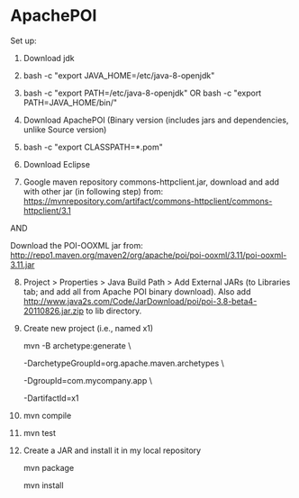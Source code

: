 # ApachePOI

Set up:

1. Download jdk

2. bash -c "export JAVA_HOME=/etc/java-8-openjdk"

3. bash -c "export PATH=/etc/java-8-openjdk" OR  bash -c "export PATH=JAVA_HOME/bin/"

4. Download ApachePOI (Binary version (includes jars and dependencies, unlike Source version)

5. bash -c "export CLASSPATH=*.pom"

6. Download Eclipse

7. Google maven repository commons-httpclient.jar, download and add with other jar (in following step) from:
https://mvnrepository.com/artifact/commons-httpclient/commons-httpclient/3.1

AND

Download the POI-OOXML jar from:
http://repo1.maven.org/maven2/org/apache/poi/poi-ooxml/3.11/poi-ooxml-3.11.jar

8. Project > Properties > Java Build Path > Add External JARs (to Libraries tab; and add all from Apache POI binary download). Also add http://www.java2s.com/Code/JarDownload/poi/poi-3.8-beta4-20110826.jar.zip to lib directory.

9. Create new project (i.e., named x1)

    mvn -B archetype:generate \
    
      -DarchetypeGroupId=org.apache.maven.archetypes \
      
      -DgroupId=com.mycompany.app \
      
      -DartifactId=x1
      
10. mvn compile

11. mvn test

12. Create a JAR and install it in my local repository

	mvn package
  
	mvn install
